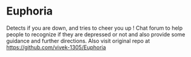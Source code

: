 # Euphoria
Detects if you are down, and tries to cheer you up !
Chat forum to help people to recognize if they are depressed or not and also provide some guidance and further directions.
Also visit original repo at https://github.com/vivek-1305/Euphoria
